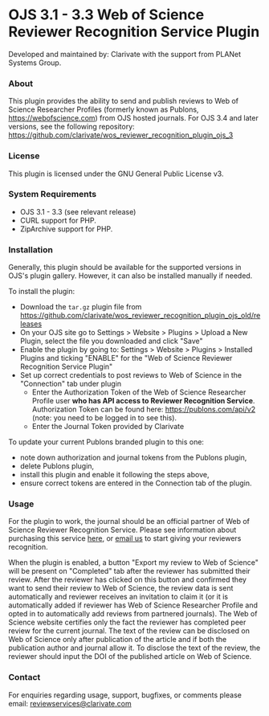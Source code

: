 # OJS 3.1 - 3.3 Web of Science Reviewer Recognition Service Plugin
Developed and maintained by: Clarivate with the support from PLANet Systems Group.

### About
This plugin provides the ability to send and publish reviews to Web of Science Researcher Profiles (formerly known as Publons, https://webofscience.com) from OJS hosted journals.
For OJS 3.4 and later versions, see the following repository: https://github.com/clarivate/wos_reviewer_recognition_plugin_ojs_3

### License
This plugin is licensed under the GNU General Public License v3.

### System Requirements
- OJS 3.1 - 3.3 (see relevant release)
- CURL support for PHP.
- ZipArchive support for PHP.

### Installation
Generally, this plugin should be available for the supported versions in OJS's plugin gallery. However, it can also be installed manually if needed.

To install the plugin:
 - Download the `tar.gz` plugin file from https://github.com/clarivate/wos_reviewer_recognition_plugin_ojs_old/releases
 - On your OJS site go to Settings > Website > Plugins > Upload a New Plugin, select the file you downloaded and click "Save"
 - Enable the plugin by going to:  Settings > Website > Plugins > Installed Plugins and ticking "ENABLE" for the "Web of Science Reviewer Recognition Service Plugin"
 - Set up correct credentials to post reviews to Web of Science in the "Connection" tab under plugin
   - Enter the Authorization Token of the Web of Science Researcher Profile user <b>who has API access to Reviewer Recognition Service</b>. Authorization Token can be found here: https://publons.com/api/v2 (note: you need to be logged in to see this).
   - Enter the Journal Token provided by Clarivate
  
To update your current Publons branded plugin to this one:
 - note down authorization and journal tokens from the Publons plugin,
 - delete Publons plugin,
 - install this plugin and enable it following the steps above,
 - ensure correct tokens are entered in the Connection tab of the plugin.

### Usage
For the plugin to work, the journal should be an official partner of Web of Science Reviewer Recognition Service. Please see information about purchasing this service [here](https://clarivate.com/products/scientific-and-academic-research/research-publishing-solutions/reviewer-recognition-service/), or <a href="mailto:reviewservices@clarivate.com">email us</a> to start giving your reviewers recognition.


When the plugin is enabled, a button "Export my review to Web of Science" will be present on "Completed" tab after the reviewer has submitted their review. After the reviewer has clicked on this button and confirmed they want to send their review to Web of Science, the review data is sent automatically and reviewer receives an invitation to claim it (or it is automatically added if reviewer has Web of Science Researcher Profile and opted in to automatically add reviews from partnered journals).
The Web of Science website certifies only the fact the reviewer has completed peer review for the current journal. The text of the review can be disclosed on Web of Science only after publication of the article and if both the publication author and journal allow it. To disclose the text of the review, the reviewer should input the DOI of the published article on Web of Science.

### Contact
For enquiries regarding usage, support, bugfixes, or comments please email:
reviewservices@clarivate.com
